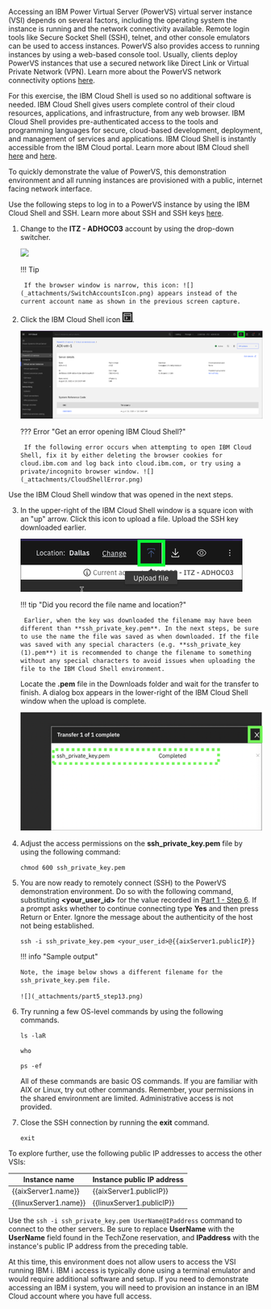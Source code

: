 Accessing an IBM Power Virtual Server (PowerVS) virtual server instance (VSI) depends on several factors, including the operating system the instance is running and the network connectivity available. Remote login tools like Secure Socket Shell (SSH), telnet, and other console emulators can be used to access instances. PowerVS also provides access to running instances by using a web-based console tool. Usually, clients deploy PowerVS instances that use a secured network like Direct Link or Virtual Private Network (VPN). Learn more about the PowerVS network connectivity options <a href="https://cloud.ibm.com/docs/power-iaas?topic=power-iaas-about-virtual-server#public-private-networks" target="_blank">here</a>.

For this exercise, the IBM Cloud Shell is used so no additional software is needed. IBM Cloud Shell gives users complete control of their cloud resources, applications, and infrastructure, from any web browser. IBM Cloud Shell provides pre-authenticated access to the tools and programming languages for secure, cloud-based development, deployment, and management of services and applications. IBM Cloud Shell is instantly accessible from the IBM Cloud portal. Learn more about IBM Cloud shell <a href="https://cloud.ibm.com/docs/cloud-shell?topic=cloud-shell-getting-started" target="_blank">here</a> and <a href="https://www.ibm.com/products/cloud-shell" target="_blank">here</a>.

To quickly demonstrate the value of PowerVS, this demonstration environment and all running instances are provisioned with a public, internet facing network interface.

Use the following steps to log in to a PowerVS instance by using the IBM Cloud Shell and SSH. Learn more about SSH and SSH keys <a href="https://en.wikipedia.org/wiki/Secure_Shell" target="_blank">here</a>.

1. Change to the **ITZ - ADHOC03** account by using the drop-down switcher.

    ![](_attachments/SwitchAccounts-final.gif)

    !!! Tip

        If the browser window is narrow, this icon: ![](_attachments/SwitchAccountsIcon.png) appears instead of the current account name as shown in the previous screen capture.

2. Click the IBM Cloud Shell icon ![](_attachments/CloudShellIcon.png).

    ![](_attachments/StartCloudShell-new.png)

    ??? Error "Get an error opening IBM Cloud Shell?"

        If the following error occurs when attempting to open IBM Cloud Shell, fix it by either deleting the browser cookies for cloud.ibm.com and log back into cloud.ibm.com, or try using a private/incognito browser window. ![](_attachments/CloudShellError.png)

Use the IBM Cloud Shell window that was opened in the next steps.

3. In the upper-right of the IBM Cloud Shell window is a square icon with an "up" arrow. Click this icon to upload a file. Upload the SSH key downloaded earlier.

    ![](_attachments/part5_step10a.png)

    !!! tip "Did you record the file name and location?"
    
        Earlier, when the key was downloaded the filename may have been different than **ssh_private_key.pem**. In the next steps, be sure to use the name the file was saved as when downloaded. If the file was saved with any special characters (e.g. **ssh_private_key (1).pem**) it is recommended to change the filename to something without any special characters to avoid issues when uploading the file to the IBM Cloud Shell environment.

    Locate the **.pem** file in the Downloads folder and wait for the transfer to finish. A dialog box appears in the lower-right of the IBM Cloud Shell window when the upload is complete.

    ![](_attachments/part5_step10b.png)


4. Adjust the access permissions on the **ssh_private_key.pem** file by using the following command:

    ```
    chmod 600 ssh_private_key.pem
    ```

5. You are now ready to remotely connect (SSH) to the PowerVS demonstration environment. Do so with the following command, substituting **<your_user_id>** for the value recorded in <a href="https://ibm.github.io/SalesEnablement-PowerVS-L3/Part%201/01%20Introduction/" target="_blank">Part 1 - Step 6</a>. If a prompt asks whether to continue connecting type **Yes** and then press Return or Enter. Ignore the message about the authenticity of the host not being established.

    ```
    ssh -i ssh_private_key.pem <your_user_id>@{{aixServer1.publicIP}}
    ```

    !!! info "Sample output"

       Note, the image below shows a different filename for the ssh_private_key.pem file.

       ![](_attachments/part5_step13.png)

6. Try running a few OS-level commands by using the following commands.

    ```
    ls -laR
    ```

    ```
    who
    ```

    ```
    ps -ef
    ```

    All of these commands are basic OS commands. If you are familiar with AIX or Linux, try out other commands. Remember, your permissions in the shared environment are limited. Administrative access is not provided.

7. Close the SSH connection by running the **exit** command.

    ```
    exit
    ```

To explore further, use the following public IP addresses to access the other VSIs:

| Instance name | Instance public IP address |
| ------------- | -------------------------- |
| {{aixServer1.name}} | {{aixServer1.publicIP}} |
| {{linuxServer1.name}} | {{linuxServer1.publicIP}} |

Use the ```ssh -i ssh_private_key.pem UserName@IPaddress``` command to connect to the other servers. Be sure to replace **UserName** with the **UserName** field found in the TechZone reservation, and **IPaddress** with the instance's public IP address from the preceding table.

At this time, this environment does not allow users to access the VSI running IBM i. IBM i access is typically done using a terminal emulator and would require additional software and setup. If you need to demonstrate accessing an IBM i system, you will need to provision an instance in an IBM Cloud account where you have full access. 